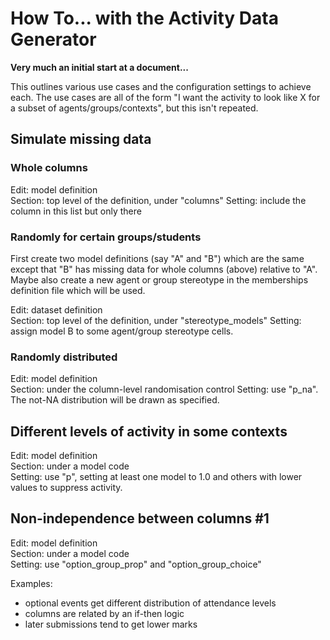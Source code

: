 # How To... with the Activity Data Generator
__Very much an initial start at a document...__

This outlines various use cases and the configuration settings to achieve each. The use cases are all of the form "I want the activity to look like X for a subset of agents/groups/contexts", but this isn't repeated.

## Simulate missing data
### Whole columns
Edit: model definition  
Section: top level of the definition, under "columns"
Setting: include the column in this list but only there

### Randomly for certain groups/students
First create two model definitions (say "A" and "B") which are the same except that "B" has missing data for whole columns (above) relative to "A". Maybe also create a new agent or group stereotype in the memberships definition file which will be used.

Edit: dataset definition  
Section: top level of the definition, under "stereotype_models"
Setting: assign model B to some agent/group stereotype cells.

### Randomly distributed
Edit: model definition  
Section: under the column-level randomisation control
Setting: use "p_na". The not-NA distribution will be drawn as specified.

## Different levels of activity in some contexts
Edit: model definition  
Section: under a model code  
Setting: use "p", setting at least one model to 1.0 and others with lower values to suppress activity.

## Non-independence between columns #1
Edit: model definition  
Section: under a model code  
Setting: use "option_group_prop" and "option_group_choice"

Examples:
- optional events get different distribution of attendance levels
- columns are related by an if-then logic
- later submissions tend to get lower marks